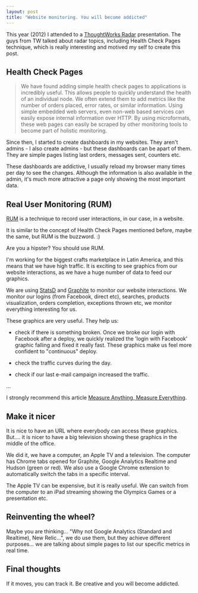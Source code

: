 ```yaml
---
layout: post
title: "Website monitoring. You will become addicted"
---
```


This year (2012) I attended to a [ThoughtWorks Radar](http://www.thoughtworks.com/articles/technology-radar-march-2012) presentation. The guys from TW talked about radar topics, including Health Check Pages technique, which is really interesting and motived my self to create this post.

## Health Check Pages

> We have found adding simple health check pages to applications is incredibly useful. This allows people to quickly understand the health of an individual node. We often extend them to add metrics like the number of orders placed, error rates, or similar information. Using simple embedded web servers, even non-web based services can easily expose internal information over HTTP. By using microformats, these web pages can easily be scraped by other monitoring tools to become part of holistic monitoring.

Since then, I started to create dashboards in my websites. They aren't admins - I also create admins - but these dashboards can be apart of them. They are simple pages listing last orders, messages sent, counters etc.

These dashboards are addictive, I usually reload my browser many times per day to see the changes. Although the information is also available in the admin, it's much more attractive a page only showing the most important data.

## Real User Monitoring (RUM)

[RUM](http://en.wikipedia.org/wiki/Real_user_monitoring) is a technique to record user interactions, in our case, in a website.

It is similar to the concept of Health Check Pages mentioned before, maybe the same, but RUM is the buzzword. :)

Are you a hipster? You should use RUM.

I'm working for the biggest crafts marketplace in Latin America, and this means that we have high traffic. It is exciting to see graphics from our website interactions, as we have a huge number of data to feed our graphics.

We are using [StatsD](https://github.com/etsy/statsd/) and [Graphite](http://graphite.wikidot.com/) to monitor our website interactions. We monitor our logins (from Facebook, direct etc), searches, products visualization, orders completion, exceptions thrown etc, we monitor everything interesting for us.

These graphics are very useful. They help us:

* check if there is something broken. Once we broke our login with Facebook after a deploy, we quickly realized the 'login with Facebook' graphic falling and fixed it really fast. These graphics make us feel more confident to "continuous" deploy.

* check the traffic curves during the day.

* check if our last e-mail campaign increased the traffic.

...

I strongly recommend this article [Measure Anything, Measure Everything](http://codeascraft.etsy.com/2011/02/15/measure-anything-measure-everything/).

## Make it nicer

It is nice to have an URL where everybody can access these graphics. But.... it is nicer to have a big television showing these graphics in the middle of the office.

We did it, we have a computer, an Apple TV and a television. The computer has Chrome tabs opened for Graphite, Google Analytics Realtime and Hudson (green or red). We also use a Google Chrome extension to automatically switch the tabs in a specific interval.

The Apple TV can be expensive, but it is really useful. We can switch from the computer to an iPad streaming showing the Olympics Games or a presentation etc.

## Reinventing the wheel?

Maybe you are thinking... "Why not Google Analytics (Standard and Realtime), New Relic...", we do use them, but they achieve different purposes... we are talking about simple pages to list our specific metrics in real time.

## Final thoughts

If it moves, you can track it. Be creative and you will become addicted.